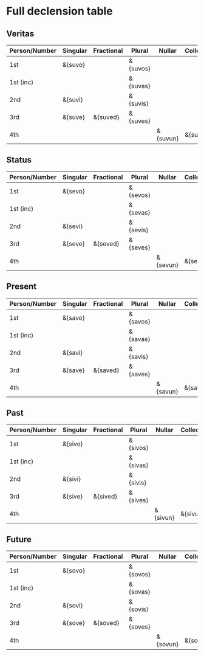 # <x-trans>Full declension table</x-trans>

## <x-trans>Veritas</x-trans>

| <x-trans>Person</x-trans>/<x-trans>Number</x-trans> | <x-trans>Singular</x-trans> | <x-trans>Fractional</x-trans> | <x-trans>Plural</x-trans> | <x-trans>Nullar</x-trans> | <x-trans>Collective</x-trans> |
| --------------------------------------------------- | --------------------------- | ----------------------------- | ------------------------- | ------------------------- | ----------------------------- |
| <x-trans>1st</x-trans>                              | &{suvo}                     |                               | &{suvos}                  |                           |                               |
| <x-trans>1st (inc)</x-trans>                        |                             |                               | &{suvas}                  |                           |                               |
| <x-trans>2nd</x-trans>                              | &{suvi}                     |                               | &{suvis}                  |                           |                               |
| <x-trans>3rd</x-trans>                              | &{suve}                     | &{suved}                      | &{suves}                  |                           |                               |
| <x-trans>4th</x-trans>                              |                             |                               |                           | &{suvun}                  | &{suvur}                      |

## <x-trans>Status</x-trans>

| <x-trans>Person</x-trans>/<x-trans>Number</x-trans> | <x-trans>Singular</x-trans> | <x-trans>Fractional</x-trans> | <x-trans>Plural</x-trans> | <x-trans>Nullar</x-trans> | <x-trans>Collective</x-trans> |
| --------------------------------------------------- | --------------------------- | ----------------------------- | ------------------------- | ------------------------- | ----------------------------- |
| <x-trans>1st</x-trans>                              | &{sevo}                     |                               | &{sevos}                  |                           |                               |
| <x-trans>1st (inc)</x-trans>                        |                             |                               | &{sevas}                  |                           |                               |
| <x-trans>2nd</x-trans>                              | &{sevi}                     |                               | &{sevis}                  |                           |                               |
| <x-trans>3rd</x-trans>                              | &{seve}                     | &{seved}                      | &{seves}                  |                           |                               |
| <x-trans>4th</x-trans>                              |                             |                               |                           | &{sevun}                  | &{sevur}                      |

## <x-trans>Present</x-trans>

| <x-trans>Person</x-trans>/<x-trans>Number</x-trans> | <x-trans>Singular</x-trans> | <x-trans>Fractional</x-trans> | <x-trans>Plural</x-trans> | <x-trans>Nullar</x-trans> | <x-trans>Collective</x-trans> |
| --------------------------------------------------- | --------------------------- | ----------------------------- | ------------------------- | ------------------------- | ----------------------------- |
| <x-trans>1st</x-trans>                              | &{savo}                     |                               | &{savos}                  |                           |                               |
| <x-trans>1st (inc)</x-trans>                        |                             |                               | &{savas}                  |                           |                               |
| <x-trans>2nd</x-trans>                              | &{savi}                     |                               | &{savis}                  |                           |                               |
| <x-trans>3rd</x-trans>                              | &{save}                     | &{saved}                      | &{saves}                  |                           |                               |
| <x-trans>4th</x-trans>                              |                             |                               |                           | &{savun}                  | &{savur}                      |

## <x-trans>Past</x-trans>

| <x-trans>Person</x-trans>/<x-trans>Number</x-trans> | <x-trans>Singular</x-trans> | <x-trans>Fractional</x-trans> | <x-trans>Plural</x-trans> | <x-trans>Nullar</x-trans> | <x-trans>Collective</x-trans> |
| --------------------------------------------------- | --------------------------- | ----------------------------- | ------------------------- | ------------------------- | ----------------------------- |
| <x-trans>1st</x-trans>                              | &{sivo}                     |                               | &{sivos}                  |                           |                               |
| <x-trans>1st (inc)</x-trans>                        |                             |                               | &{sivas}                  |                           |                               |
| <x-trans>2nd</x-trans>                              | &{sivi}                     |                               | &{sivis}                  |                           |                               |
| <x-trans>3rd</x-trans>                              | &{sive}                     | &{sived}                      | &{sives}                  |                           |                               |
| <x-trans>4th</x-trans>                              |                             |                               |                           | &{sivun}                  | &{sivur}                      |

## <x-trans>Future</x-trans>

| <x-trans>Person</x-trans>/<x-trans>Number</x-trans> | <x-trans>Singular</x-trans> | <x-trans>Fractional</x-trans> | <x-trans>Plural</x-trans> | <x-trans>Nullar</x-trans> | <x-trans>Collective</x-trans> |
| --------------------------------------------------- | --------------------------- | ----------------------------- | ------------------------- | ------------------------- | ----------------------------- |
| <x-trans>1st</x-trans>                              | &{sovo}                     |                               | &{sovos}                  |                           |                               |
| <x-trans>1st (inc)</x-trans>                        |                             |                               | &{sovas}                  |                           |                               |
| <x-trans>2nd</x-trans>                              | &{sovi}                     |                               | &{sovis}                  |                           |                               |
| <x-trans>3rd</x-trans>                              | &{sove}                     | &{soved}                      | &{soves}                  |                           |                               |
| <x-trans>4th</x-trans>                              |                             |                               |                           | &{sovun}                  | &{sovur}                      |
